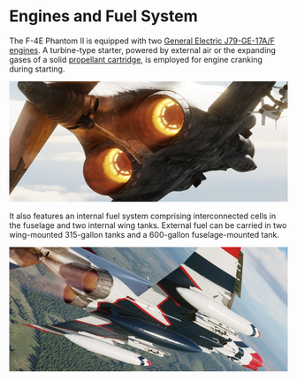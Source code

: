 # Engines and Fuel System

The F-4E Phantom II is equipped with two
[General Electric J79-GE-17A/F engines](./engines.md). A turbine-type starter,
powered by external air or the expanding gases of a solid
[propellant cartridge,](./engines.md#cartridge-mode-starting) is employed for
engine cranking during starting.

![Engine Nozzles In-Flight](../../img/phantom_engine_flight.jpg)

It also features an internal fuel system comprising interconnected
cells in the fuselage and two internal wing tanks. External fuel can be carried
in two wing-mounted 315-gallon tanks and a 600-gallon fuselage-mounted tank.

![Wing Tanks In-Flight](../../img/wing_tanks_flight.jpg)
